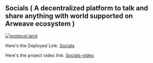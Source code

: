 ## Socials ( A decentralized platform to talk and share anything with world supported on Arweave ecosystem ) 

[![protocol.land](https://arweave.net/eZp8gOeR8Yl_cyH9jJToaCrt2He1PHr0pR4o-mHbEcY)](https://protocol.land/#/repository/30a9cda8-6623-4975-adac-dd1c1193861d)

Here's the Deployed Link: [Socials](https://arweave-twt.vercel.app/)

Here's the project video link: [Socials-video](https://youtu.be/u5Q7y369vco)
